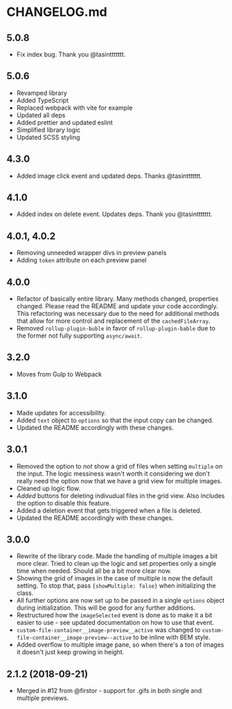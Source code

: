 # CHANGELOG.md

## 5.0.8

- Fix index bug. Thank you @tasinttttttt.

## 5.0.6

- Revamped library
- Added TypeScript
- Replaced webpack with vite for example
- Updated all deps
- Added prettier and updated eslint
- Simplified library logic
- Updated SCSS styling

## 4.3.0

- Added image click event and updated deps. Thanks @tasinttttttt.

## 4.1.0

- Added index on delete event. Updates deps. Thank you @tasinttttttt.

## 4.0.1, 4.0.2

- Removing unneeded wrapper divs in preview panels
- Adding `token` attribute on each preview panel

## 4.0.0

- Refactor of basically entire library. Many methods changed, properties changed. Please read the README and update your code accordingly. This refactoring was necessary due to the need for additional methods that allow for more control and replacement of the `cachedFileArray`.
- Removed `rollup-plugin-buble` in favor of `rollup-plugin-bable` due to the former not fully supporting `async/await`.

## 3.2.0

- Moves from Gulp to Webpack

## 3.1.0

- Made updates for accessibility.
- Added `text` object to `options` so that the input copy can be changed.
- Updated the README accordingly with these changes.

## 3.0.1

- Removed the option to _not_ show a grid of files when setting `multiple` on the input. The logic messiness wasn't worth it considering we don't really need the option now that we have a grid view for multiple images.
- Cleaned up logic flow.
- _Added_ buttons for deleting indivudual files in the grid view. Also includes the option to disable this feature.
- Added a deletion event that gets triggered when a file is deleted.
- Updated the README accordingly with these changes.

## 3.0.0

- Rewrite of the library code. Made the handling of multiple images a bit more clear. Tried to clean up the logic and set properties only a single time when needed. Should all be a bit more clear now.
- Showing the grid of images in the case of multiple is now the default setting. To stop that, pass
  `{showMultiple: false}` when initializing the class.
- All further options are now set up to be passed in a single `options` object during initialization. This will be good for any further additions.
- Restructured how the `imageSelected` event is done as to make it a bit easier to use - see updated documentation on how to use that event.
- `custom-file-container__image-preview__active` was changed to `custom-file-container__image-preview--active` to be inline with BEM style.
- Added overflow to multiple image pane, so when there's a ton of images it doesn't just keep growing in height.

## 2.1.2 (2018-09-21)

- Merged in #12 from @firstor - support for .gifs in both single and multiple previews.
